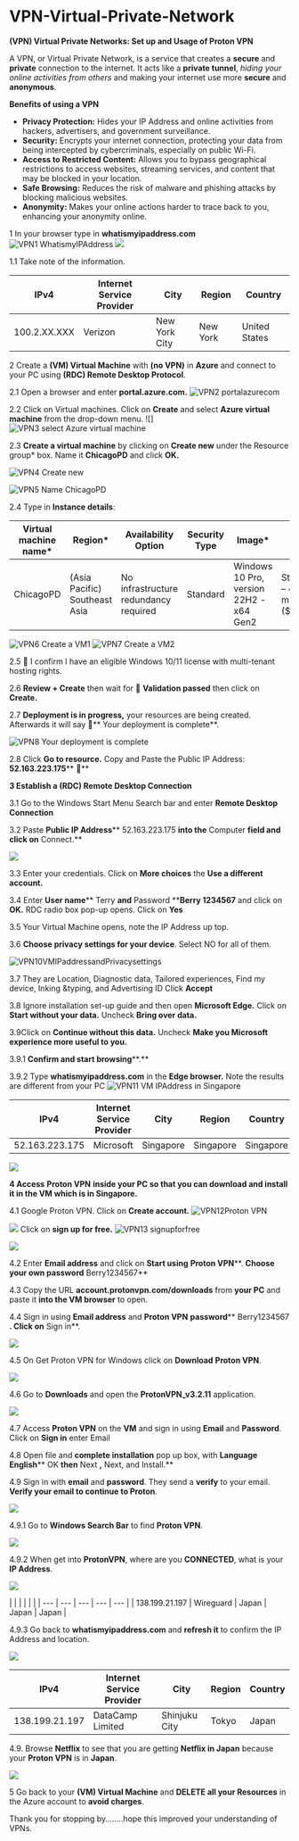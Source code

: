 # VPN-Virtual-Private-Network
**(VPN) Virtual Private Networks: Set up and Usage of Proton VPN**

A VPN, or Virtual Private Network, is a service that creates a **secure** and **private** connection to the internet. It acts like a **private tunnel**, _hiding your online activities from others_ and making your internet use more **secure** and **anonymous**.

**Benefits of using a VPN**

- **Privacy Protection:** Hides your IP Address and online activities from hackers, advertisers, and government surveillance.
- **Security:** Encrypts your internet connection, protecting your data from being intercepted by cybercriminals, especially on public Wi-Fi.
- **Access to Restricted Content:** Allows you to bypass geographical restrictions to access websites, streaming services, and content that may be blocked in your location.
- **Safe Browsing:** Reduces the risk of malware and phishing attacks by blocking malicious websites.
- **Anonymity:** Makes your online actions harder to trace back to you, enhancing your anonymity online.

1 In your browser type in **whatismyipaddress.com**
![VPN1 WhatismyIPAddress](https://github.com/TDCybersecurity/VPN-Virtual-Private-Network/assets/142702123/5276774c-118e-4cc7-a6c8-de72d421239a)
![](RackMultipart20240518-1-nonpfk_html_9d52d1543893b735.jpg)

1.1 Take note of the information.

| **IPv4**| **Internet Service Provider**| **City**| **Region**| **Country**|
| --- | --- | --- | --- | --- |
| 100.2.XX.XXX | Verizon | New York City | New York | United States |

2 Create a **(VM) Virtual Machine** with **(no VPN)** in **Azure** and connect to your PC using **(RDC) Remote Desktop Protocol**.

2.1 Open a browser and enter **portal.azure.com.**
![VPN2 portalazurecom](https://github.com/TDCybersecurity/VPN-Virtual-Private-Network/assets/142702123/7ced96bd-1214-4ba5-9936-eba19500153a)


2.2 Click on Virtual machines. Click on **Create** and select **Azure virtual machine** from the drop-down menu. ![]![VPN3 select Azure virtual machine](https://github.com/TDCybersecurity/VPN-Virtual-Private-Network/assets/142702123/c9a5a58c-df82-485c-a50a-8eedd3fc142e)

2.3 **Create a virtual machine** by clicking on **Create new** under the Resource group\* box. Name it **ChicagoPD** and click **OK.**

![VPN4 Create new](https://github.com/TDCybersecurity/VPN-Virtual-Private-Network/assets/142702123/52247f8d-2d18-4630-99c9-190d907a12b3)

![VPN5 Name ChicagoPD](https://github.com/TDCybersecurity/VPN-Virtual-Private-Network/assets/142702123/75b1cc84-f9f7-46be-af71-76155dafc549)

2.4 Type in **Instance details**:

| **Virtual machine name\***| **Region\***| **Availability Option**| **Security Type**| **Image\***| **Size\***| **Username\***| **Password\***|
| --- | --- | --- | --- | --- | --- | --- | --- |
| ChicagoPD | (Asia Pacific) Southeast Asia | No infrastructure redundancy required | Standard | Windows 10 Pro, version 22H2 -x64 Gen2 | Standard\_D4s\_v3 – 4 vcpus, 16 GiB memory ($182.50/month) | **Terry**| **Berry1234567**|

![VPN6 Create a VM1](https://github.com/TDCybersecurity/VPN-Virtual-Private-Network/assets/142702123/785597b7-48d5-4b58-b5c4-f28d63d0ab9f)
![VPN7 Create a VM2](https://github.com/TDCybersecurity/VPN-Virtual-Private-Network/assets/142702123/aab7cba8-9eac-4883-b0b4-fc81924d33f2)


2.5  I confirm I have an eligible Windows 10/11 license with multi-tenant hosting rights.

2.6 **Review + Create** then wait for ****  **Validation passed** then click on **Create.**

2.7 **Deployment is in progress,** your resources are being created. Afterwards it will say ****** Your deployment is complete**.

![VPN8 Your deployment is complete](https://github.com/TDCybersecurity/VPN-Virtual-Private-Network/assets/142702123/b302010a-b22f-4aea-80a0-8cc2b3ff0b2e)

2.8 Click **Go to resource.** Copy and Paste the Public IP Address: **52.163.223.175**** **

**3 Establish a (RDC) Remote Desktop Connection**

3.1 Go to the Windows Start Menu Search bar and enter **Remote Desktop Connection**

3.2 Paste **Public IP Address**** 52.163.223.175 **into the** Computer **field and click on** Connect.**

![](RackMultipart20240518-1-nonpfk_html_718eccb0452943cb.png)

3.3 Enter your credentials. Click on **More choices** the **Use a different account.**

3.4 Enter **User name**** Terry **and** Password ****Berry 1234567** and click on **OK.** RDC radio box pop-up opens. Click on **Yes**

3.5 Your Virtual Machine opens, note the IP Address up top.

3.6 **Choose privacy settings for your device**. Select NO for all of them.

![VPN10VMIPaddressandPrivacysettings](https://github.com/TDCybersecurity/VPN-Virtual-Private-Network/assets/142702123/f689a3d3-ba0a-4f5e-9f31-d6156ada53c2)

3.7 They are Location, Diagnostic data, Tailored experiences, Find my device, Inking &typing, and Advertising ID Click **Accept**

3.8 Ignore installation set-up guide and then open **Microsoft Edge.** Click on **Start without your data.** Uncheck **Bring over data.**

3.9Click on **Continue without this data.** Uncheck **Make you Microsoft experience more useful to you.**

3.9.1 **Confirm and start browsing****.**

3.9.2 Type **whatismyipaddress.com** in the **Edge browser.** Note the results are different from your PC
![VPN11 VM IPAddress in Singapore](https://github.com/TDCybersecurity/VPN-Virtual-Private-Network/assets/142702123/13902ea6-5a1d-446e-a152-4f8209ce7641)


| **IPv4**| **Internet Service Provider**| **City**| **Region**| **Country**|
| --- | --- | --- | --- | --- |
| 52.163.223.175 | Microsoft | Singapore | Singapore | Singapore |

![](RackMultipart20240518-1-nonpfk_html_c5fdac510b3d13a7.png)

**4 Access**  **Proton VPN**  **inside your PC so that you can download and install it in the VM which is in Singapore.**

4.1 Google Proton VPN. Click on **Create account.**
![VPN12Proton VPN](https://github.com/TDCybersecurity/VPN-Virtual-Private-Network/assets/142702123/b2047698-d41c-4829-84c4-0c128a5c489c)

![](RackMultipart20240518-1-nonpfk_html_bde12071307f46ff.png) Click on **sign up for free.**
![VPN13 signupforfree](https://github.com/TDCybersecurity/VPN-Virtual-Private-Network/assets/142702123/93f89246-c632-4874-a068-d3c7a92c3253)

![](RackMultipart20240518-1-nonpfk_html_7c88bcc924227c7b.png)

4.2 Enter **Email address** and click on **Start using**  **Proton VPN****. **Choose your own password** Berry1234567**

4.3 Copy the URL **account.protonvpn.com/downloads** from **your PC** and paste it **into the VM browser** to open.

4.4 Sign in using **Email address** and **Proton VPN**  **password**** Berry1234567 **. Click on** Sign in**.

![](RackMultipart20240518-1-nonpfk_html_d75def89ceb7e101.png)

4.5 On Get Proton VPN for Windows click on **Download**  **Proton VPN**.

![](RackMultipart20240518-1-nonpfk_html_5ccda6295fa045be.png)

4.6 Go to **Downloads** and open the **ProtonVPN\_v3.2.11** application.

![](RackMultipart20240518-1-nonpfk_html_17aa72f70d507622.png)

4.7 Access **Proton VPN** on the **VM** and sign in using **Email** and **Password**. Click on **Sign in** enter Email

4.8 Open file and **complete installation** pop up box, with **Language**  **English**** OK **then** Next **,** Next, and Install.**

4.9 Sign in with **email** and **password**. They send a **verify** to your email. **Verify your email to continue to Proton**.

![](RackMultipart20240518-1-nonpfk_html_8a85c9da36132a4e.png)

4.9.1 Go to **Windows Search Bar** to find **Proton VPN**.

![](RackMultipart20240518-1-nonpfk_html_9f30728a177c1c36.png)

4.9.2 When get into **ProtonVPN**, where are you **CONNECTED**, what is your **IP Address**.

![](RackMultipart20240518-1-nonpfk_html_f38bb379fcc6978d.png)

|
 |
 |
 |
 |
 |
| --- | --- | --- | --- | --- |
| 138.199.21.197 | Wireguard | Japan | Japan | Japan |

4.9.3 Go back to **whatismyipaddress.com** and **refresh it** to confirm the IP Address and location.

![](RackMultipart20240518-1-nonpfk_html_4b46b0351755086a.png)

| **IPv4**| **Internet Service Provider**| **City**| **Region**| **Country**|
| --- | --- | --- | --- | --- |
| 138.199.21.197 | DataCamp Limited | Shinjuku City | Tokyo | Japan |

4.9. Browse **Netflix** to see that you are getting **Netflix in Japan** because your **Proton VPN** is in **Japan**.

![](RackMultipart20240518-1-nonpfk_html_209d6c9fcd239bc0.png)

5 Go back to your **(VM) Virtual Machine** and **DELETE all your Resources** in the Azure account to **avoid charges**.

Thank you for stopping by……..hope this improved your understanding of VPNs.
